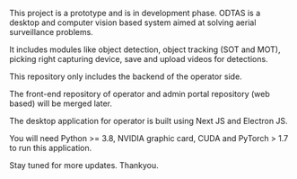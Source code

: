 This project is a prototype and is in development phase. 
ODTAS is a desktop and computer vision based system aimed at solving aerial surveillance problems.

It includes modules like object detection, object tracking (SOT and MOT), picking right capturing device, save and upload videos for detections.

This repository only includes the backend of the operator side. 

The front-end repository of operator and admin portal repository (web based) will be merged later.

The desktop application for operator is built using Next JS and Electron JS.

You will need Python >= 3.8, NVIDIA graphic card, CUDA and PyTorch > 1.7 to run this application.

Stay tuned for more updates. Thankyou.
